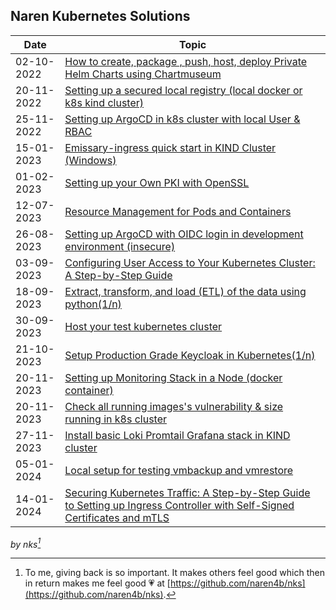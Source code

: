 ## Naren Kubernetes Solutions

| Date       | Topic                                                                                                                                                |
| ---------- | ---------------------------------------------------------------------------------------------------------------------------------------------------- |
| 02-10-2022 | [How to create, package , push, host, deploy Private Helm Charts using Chartmuseum](private-helm-charts.md)                                          |
| 20-11-2022 | [Setting up a secured local registry (local docker or k8s kind cluster)](local-docker-registry.md)                                                   |
| 25-11-2022 | [Setting up ArgoCD in k8s cluster with local User & RBAC](argocd-rbac.md)                                                                            |
| 15-01-2023 | [Emissary-ingress quick start in KIND Cluster (Windows)](emissary-ingress.md)                                                                        |
| 01-02-2023 | [Setting up your Own PKI with OpenSSL](openssl-certificate.md)                                                                                       |
| 12-07-2023 | [Resource Management for Pods and Containers](k8s-resource-management.md)                                                                            |
| 26-08-2023 | [Setting up ArgoCD with OIDC login in development environment (insecure) ](argocd-oidc-setup.md)                                                     |
| 03-09-2023 | [Configuring User Access to Your Kubernetes Cluster: A Step-by-Step Guide](kubernetes-adduser.md)                                                    |
| 18-09-2023 | [Extract, transform, and load (ETL) of the data using python(1/n)](python_requests-1.md)                                                             |
| 30-09-2023 | [Host your test kubernetes cluster ](mykindk8scluster.md)                                                                                            |
| 21-10-2023 | [Setup Production Grade Keycloak in Kubernetes(1/n) ](install-keycloak.md)                                                                           |
| 20-11-2023 | [Setting up Monitoring Stack in a Node (docker container)](setup-monitoring-stack.md)                                                                |
| 20-11-2023 | [Check all running images's vulnerability & size running in k8s cluster](prepare-k8s-image-scanning-report.md)                                       |
| 27-11-2023 | [Install basic Loki Promtail Grafana stack in KIND cluster ](setup-loki-grafana-stack.md)                                                            |
| 05-01-2024 | [Local setup for testing vmbackup and vmrestore ](vmbackup_and_vmrestore.md)                                                                         |
| 14-01-2024 | [Securing Kubernetes Traffic: A Step-by-Step Guide to Setting up Ingress Controller with Self-Signed Certificates and mTLS](secure-local-ingress.md) |

_by nks[^note]_

[^note]:
    To me, giving back is so important. It makes others feel good which then in return makes me feel good :heartpulse:
    at [https://github.com/naren4b/nks](https://github.com/naren4b/nks).
